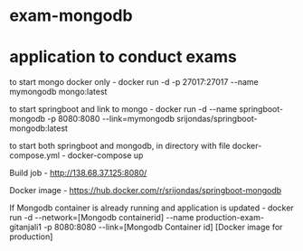 # exam-mongodb
# application to conduct exams
to start mongo docker only - 
docker run -d -p 27017:27017 --name mymongodb mongo:latest

to start springboot and link to mongo - 
docker run -d --name springboot-mongodb -p 8080:8080 --link=mymongodb srijondas/springboot-mongodb:latest

to start both springboot and mongodb, in directory with file docker-compose.yml -
docker-compose up

Build job - 
http://138.68.37.125:8080/

Docker image - 
https://hub.docker.com/r/srijondas/springboot-mongodb

If Mongodb container is already running and application is updated - 
docker run -d --network=[Mongodb containerid] --name production-exam-gitanjali1  -p 8080:8080 --link=[Mongodb Container id] [Docker image for production]
